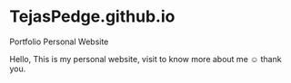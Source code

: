 # TejasPedge.github.io
Portfolio Personal Website

Hello, This is my personal website, visit to know more about me ☺️ thank you.
